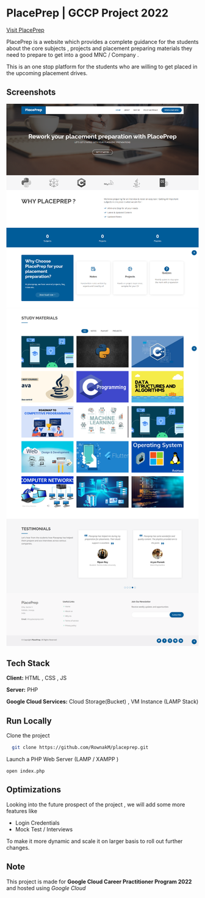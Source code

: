 
# PlacePrep | GCCP Project 2022 
[Visit PlacePrep](http://34.97.189.191)

PlacePrep is a website which provides a complete guidance for the students about the core subjects , projects and placement preparing materials they need to prepare to get into a good MNC / Company . 

This is an one stop platform for the students who are willing to get placed in the upcoming placement drives.


## Screenshots

![placeprep Screenshot](https://github.com/RownakM/placeprep/blob/main/assets/img/image_2023-01-11_214909583.png)
![placeprep Screenshot](https://github.com/RownakM/placeprep/blob/main/assets/img/image_2023-01-11_214954666.png)


## Tech Stack

**Client:** HTML , CSS , JS

**Server:** PHP

**Google Cloud Services:** Cloud Storage(Bucket) , VM Instance (LAMP Stack)



## Run Locally

Clone the project

```bash
  git clone https://github.com/RownakM/placeprep.git
```

Launch a PHP Web Server (LAMP / XAMPP )

```
open index.php

```

## Optimizations

Looking into the future prospect of the project , we will add some more features like 

- Login Credentials
- Mock Test / Interviews

To make it more dynamic and scale it on larger basis to roll out further changes.


## Note

This project is made for **Google Cloud Career Practitioner Program 2022** and hosted using *Google Cloud*
